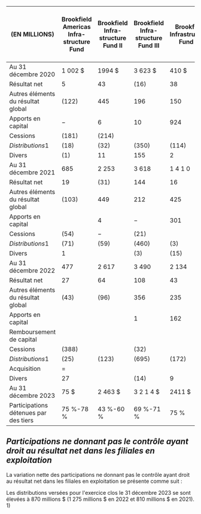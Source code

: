 | (EN MILLIONS)                            | Brookfield<br>Americas<br>Infra-<br>structure<br>Fund | Brookfield<br>Infra-<br>structure<br>Fund II | Brookfield<br>Infra-<br>structure<br>Fund III | Brookfield<br>Infrastructure<br>Fund IV | Brookfield<br>Infrastructure<br>Fund V | Brookfield<br>Global<br>Transition<br>Fund I | Brookfield<br>Global<br>Transition<br>Fund II | Portefeuille<br>hydro-<br>électrique<br>au Canada | The<br>Catalyst<br>Group | Partenaires<br>institutionnels<br>d'Isagen | Participations<br>ne donnant<br>pas le<br>contrôle dans<br>Isagen –<br>actionnaires<br>publics | Divers       | Total      |
|------------------------------------------|-------------------------------------------------------|----------------------------------------------|-----------------------------------------------|-----------------------------------------|----------------------------------------|----------------------------------------------|-----------------------------------------------|---------------------------------------------------|--------------------------|--------------------------------------------|------------------------------------------------------------------------------------------------|--------------|------------|
| Au 31 décembre 2020                      | 1 002 \$                                              | 1994 \$                                      | 3 623 \$                                      | 410 \$                                  | - \$                                   | $-$ \$                                       | - \$                                          | 627 \$                                            | 97 \$                    | 2 651 \$                                   | 14 \$                                                                                          | 682 \$       | 11 100 \$  |
| Résultat net                             | 5                                                     | 43                                           | (16)                                          | 38                                      |                                        |                                              |                                               | 4                                                 | 16                       | 113                                        |                                                                                                | 5            | 209        |
| Autres éléments du résultat<br>global    | (122)                                                 | 445                                          | 196                                           | 150                                     |                                        |                                              |                                               | 163                                               | 28                       | (107)                                      |                                                                                                | 86           | 839        |
| Apports en capital                       | $-$                                                   | 6                                            | 10                                            | 924                                     |                                        |                                              |                                               |                                                   |                          |                                            |                                                                                                | 181          | 1 121      |
| Cessions                                 | (181)                                                 | (214)                                        |                                               |                                         |                                        |                                              |                                               |                                                   |                          |                                            |                                                                                                |              | (395)      |
| $Distributions1$                         | (18)                                                  | (32)                                         | (350)                                         | (114)                                   |                                        |                                              |                                               | (25)                                              | (8)                      | (215)                                      | (1)                                                                                            | (47)         | (810)      |
| Divers                                   | (1)                                                   | 11                                           | 155                                           | 2                                       |                                        |                                              |                                               | 205                                               | (1)                      | $-$                                        | (1)                                                                                            | (131)        | 239        |
| Au 31 décembre 2021                      | 685                                                   | 2 253                                        | 3 618                                         | 1 4 1 0                                 |                                        |                                              | _                                             | 974                                               | 132                      | 2 442                                      | 13                                                                                             | 776          | 12 303     |
| Résultat net                             | 19                                                    | (31)                                         | 144                                           | 16                                      |                                        | (50)                                         |                                               | 20                                                | 11                       | 179                                        | 1                                                                                              | 25           | 334        |
| Autres éléments du résultat<br>global    | (103)                                                 | 449                                          | 212                                           | 425                                     |                                        | 9                                            |                                               | 187                                               | (19)                     | 67                                         |                                                                                                | 20           | 1 248      |
| Apports en capital                       |                                                       | 4                                            | $-$                                           | 301                                     |                                        | 1 484                                        |                                               |                                                   |                          |                                            |                                                                                                | 342          | 2 131      |
| Cessions                                 | (54)                                                  | $-$                                          | (21)                                          |                                         |                                        |                                              |                                               |                                                   |                          |                                            |                                                                                                |              | (75)       |
| $Distributions1$                         | (71)                                                  | (59)                                         | (460)                                         | (3)                                     |                                        | (14)                                         |                                               | (37)                                              | (9)                      | (524)                                      | (1)                                                                                            | (97)         | (1 275)    |
| Divers                                   | 1                                                     |                                              | (3)                                           | (15)                                    |                                        | 32                                           |                                               | 4                                                 | $-$                      | (5)                                        | $-$                                                                                            | 74           | 89         |
| Au 31 décembre 2022                      | 477                                                   | 2 617                                        | 3 490                                         | 2 134                                   | $-$                                    | 1 461                                        | _                                             | 1 148                                             | 115                      | 2 159                                      | 14                                                                                             | 1 140        | 14 755     |
| Résultat net                             | 27                                                    | 64                                           | 108                                           | 43                                      | 291                                    | 20                                           | 1                                             | 15                                                | 7                        | 98                                         | 1                                                                                              | (56)         | 619        |
| Autres éléments du résultat<br>global    | (43)                                                  | (96)                                         | 356                                           | 235                                     |                                        | 294                                          | (3)                                           | 2                                                 | 3                        | 603                                        | 4                                                                                              | 9            | 1 364      |
| Apports en capital                       |                                                       |                                              | 1                                             | 162                                     | 410                                    | 2 045                                        | 298                                           |                                                   |                          |                                            |                                                                                                | 77           | 2 993      |
| Remboursement de capital                 |                                                       |                                              |                                               |                                         | (140)                                  |                                              |                                               |                                                   |                          |                                            |                                                                                                |              | (140)      |
| Cessions                                 | (388)                                                 |                                              | (32)                                          |                                         |                                        | (26)                                         |                                               |                                                   |                          |                                            |                                                                                                | (3)          | (449)      |
| $Distributions1$                         | (25)                                                  | (123)                                        | (695)                                         | (172)                                   |                                        | (81)                                         |                                               | (42)                                              | (3)                      | (156)                                      | (1)                                                                                            | (130)        | $(1\ 428)$ |
| Acquisition                              | $=$                                                   |                                              |                                               |                                         |                                        |                                              |                                               |                                                   |                          |                                            |                                                                                                | 414          | 414        |
| Divers                                   | 27                                                    |                                              | (14)                                          | 9                                       | 356                                    | (31)                                         | $-$                                           | 165                                               | $-$                      | $-$                                        | $-$                                                                                            | 222          | 735        |
| Au 31 décembre 2023                      | 75 \$                                                 | 2 463 \$                                     | 3 2 1 4 \$                                    | 2411 \$                                 | 917 \$                                 | 3 682 \$                                     | 296 \$                                        | 1 288 \$                                          | 122 \$                   | 2 704 \$                                   | 18 \$                                                                                          | 1 673 \$     | 18 863 \$  |
| Participations détenues par<br>des tiers | 75 %-78 %                                             | 43 %-60 %                                    | 69 %-71 %                                     | 75 %                                    | 71 %                                   | 77 % - 80 %                                  | 50 % - 51 %                                   | 50 %                                              | 25 %                     | 77 %                                       | 0,3 %                                                                                          | 0,3 % - 72 % |            |

## *Participations ne donnant pas le contrôle ayant droit au résultat net dans les filiales en exploitation*

La variation nette des participations ne donnant pas le contrôle ayant droit au résultat net dans les filiales en exploitation se présente comme suit :

Les distributions versées pour l'exercice clos le 31 décembre 2023 se sont élevées à 870 millions \$ (1 275 millions \$ en 2022 et 810 millions \$ en 2021). 1)